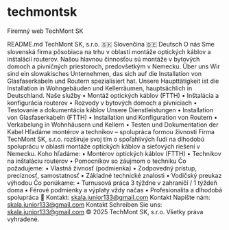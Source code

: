 # techmontsk
Firemný web TechMont SK


README.md
TechMont SK, s.r.o.
🇸🇰 Slovenčina 🇩🇪 Deutsch
O nás
Sme slovenská firma pôsobiaca na trhu v oblasti montáže optických káblov a inštalácií routerov. Našou hlavnou činnosťou sú montáže v bytových domoch a pivničných priestoroch, predovšetkým v Nemecku.
Über uns
Wir sind ein slowakisches Unternehmen, das sich auf die Installation von Glasfaserkabeln und Routern spezialisiert hat. Unsere Haupttätigkeit ist die Installation in Wohngebäuden und Kellerräumen, hauptsächlich in Deutschland.
Naše služby
	•	Montáž optických káblov (FTTH)
	•	Inštalácia a konfigurácia routerov
	•	Rozvody v bytových domoch a pivniciach
	•	Testovanie a dokumentácia káblov
Unsere Dienstleistungen
	•	Installation von Glasfaserkabeln (FTTH)
	•	Installation und Konfiguration von Routern
	•	Verkabelung in Wohnhäusern und Kellern
	•	Testen und Dokumentation der Kabel
Hľadáme montérov a technikov – spolupráca formou živnosti
Firma TechMont SK, s.r.o. rozširuje svoj tím o spoľahlivých ľudí na dlhodobú spoluprácu v oblasti montáže optických káblov a sieťových riešení v Nemecku.
Koho hľadáme:
	•	Montérov optických káblov (FTTH)
	•	Technikov na inštaláciu routerov
	•	Pomocníkov so záujmom o techniku
Čo požadujeme:
	•	Vlastná živnosť (podmienka)
	•	Zodpovedný prístup, precíznosť, samostatnosť
	•	Základné technické znalosti
	•	Vodičský preukaz výhodou
Čo ponúkame:
	•	Turnusová práca 3 týždne v zahraničí / 1 týždeň doma
	•	Férové podmienky a výplaty vždy načas
	•	Profesionalita a dlhodobá spolupráca
📩 Kontakt: skala.junior133@gmail.com
Kontakt
Napíšte nám: skala.junior133@gmail.com
Kontakt
Schreiben Sie uns: skala.junior133@gmail.com
© 2025 TechMont SK, s.r.o. Všetky práva vyhradené.
